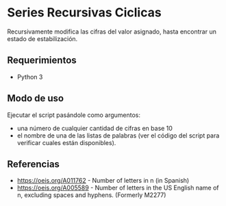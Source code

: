 # Series Recursivas Ciclicas

Recursivamente modifica las cifras del valor asignado, hasta encontrar un estado de estabilización.

## Requerimientos
- Python 3

## Modo de uso

Ejecutar el script pasándole como argumentos:

- una número de cualquier cantidad de cifras en base 10
- el nombre de una de las listas de palabras (ver el código del script para verificar cuales están disponibles).


## Referencias
- https://oeis.org/A011762 - Number of letters in n (in Spanish)
- https://oeis.org/A005589 - Number of letters in the US English name of n, excluding spaces and hyphens. (Formerly M2277)
